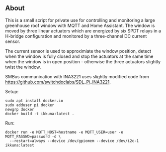 ## About

This is a small script for private use for controlling and monitoring
a large greenhouse roof window with MQTT and Home Assistant. The window is
moved by three linear actuators which are energized by six SPDT relays in
a H-bridge configuration and monitored by a three-channel DC current sensor.

The current sensor is used to approximiate the window position, detect when
the window is fully closed and stop the actuators at the same time when the
window is in open position - otherwise the three actuators slightly twist
the window.

SMBus communication with INA3221 uses slightly modified code from
https://github.com/switchdoclabs/SDL_Pi_INA3221.

Setup:

```
sudo apt install docker.io
sudo adduser pi docker
newgrp docker
docker build -t ikkuna:latest .
```

Run:

```
docker run -e MQTT_HOST=hostname -e MQTT_USER=user -e MQTT_PASSWD=password -d \
  --restart=always --device /dev/gpiomem --device /dev/i2c-1 ikkuna:latest
```
